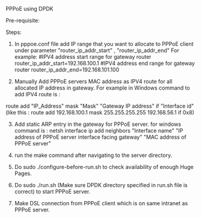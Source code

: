 PPPoE using DPDK


Pre-requisite: 

Steps: 
1) In pppoe.conf file add IP range that you want to allocate to PPPoE client under parameter "router_ip_addr_start" , "router_ip_addr_end" For example: 
#IPV4 address start range for gateway router
router_ip_addr_start=192.168.100.1
#IPV4 address end range for gateway router
router_ip_addr_end=192.168.101.100

2) Manually Add PPPoE servers MAC address as IPV4 route for all allocated IP address in gateway. For example in Windows command to add IPV4 route is : 

route add "IP_Address" mask "Mask" "Gateway IP address" if "Interface id"  (like this : route add 192.168.100.1 mask 255.255.255.255 192.168.56.1 if 0x8)

3) Add static ARP entry in the gateway for  PPPoE server. for windows command is : 
netsh interface ip add neighbors "Interface name" "IP address of PPPoE server interface facing gateway" "MAC address of PPPoE server"

4) run the make command after navigating to the server directory.

5) Do sudo ./configure-before-run.sh to check availability of enough Huge Pages.

6) Do sudo ./run.sh (Make sure DPDK directory specified in run.sh file is correct) to start PPPoE server. 

7) Make DSL connection from PPPoE client which is on same intranet as PPPoE server.

